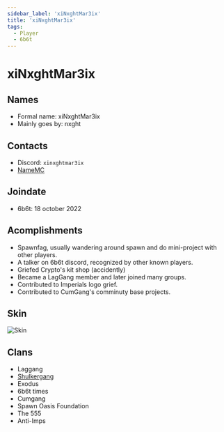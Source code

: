 ```yaml
---
sidebar_label: 'xiNxghtMar3ix'
title: 'xiNxghtMar3ix'
tags:
  - Player
  - 6b6t
---
```


# xiNxghtMar3ix

## Names
* Formal name: xiNxghtMar3ix
* Mainly goes by: nxght

## Contacts
* Discord: `xinxghtmar3ix`
* [NameMC](https://namemc.com/profile/xiNxghtMar3ix.1)

## Joindate
* 6b6t: 18 october 2022

## Acomplishments
* Spawnfag, usually wandering around spawn and do mini-project with other players.
* A talker on 6b6t discord, recognized by other known players.
* Griefed Crypto's kit shop (accidently)
* Became a LagGang member and later joined many groups.
* Contributed to Imperials logo grief.
* Contributed to CumGang's comminuty base projects.

## Skin
![Skin](https://s.namemc.com/3d/skin/body.png?id=5d38c0ae649e3937&model=classic&theta=30&phi=21&time=90&width=100&height=200)

## Clans
* Laggang
* [Shulkergang](../groups/shulkergang.md)
* Exodus
* 6b6t times
* Cumgang
* Spawn Oasis Foundation
* The 555
* Anti-Imps
